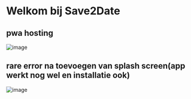 # Welkom bij Save2Date


## pwa hosting
![image](https://user-images.githubusercontent.com/60871307/148241966-42aa5dc9-ec03-4ffe-a5b7-f82b27058566.png)


## rare error na toevoegen van splash screen(app werkt nog wel en installatie ook)
![image](https://user-images.githubusercontent.com/60871307/148242445-91f0d494-5305-4c66-85e7-f7db28bbe023.png)
